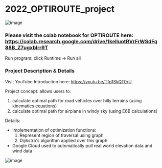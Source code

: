 # 2022_OPTIROUTE_project

![image](https://github.com/Ayushsaha103/2022_OPTIROUTE_project/assets/71895904/c398a3f1-2785-4ac4-8938-9d9c3fa6b01d)

### Please visit the colab notebook for OPTIROUTE here: https://colab.research.google.com/drive/1kelIuotRVrFrWSdFq88B_Z7ugxblrr9T
Run program: click Runtime -> Run all


### Project Description & Details
Visit YouTube Introduction here: https://youtu.be/Tfp1SkQT0rU

Project concept: allows users to:
1) calculate optimal path for road vehicles over hilly terrains (using kinematics equations)
2) calculate optimal path for airplane in windy sky (using E6B calculations)

Details:
- Implementation of optimization functions:
  1) Represent region of traversal using graph
  2) Dijikstra's algorithm applied over this graph
- Google Cloud used to automatically pull real world elevation data and wind data

![image](https://github.com/Ayushsaha103/2022_OPTIROUTE_project/assets/71895904/5878c86d-9560-4a18-83fd-aee699533216)

